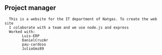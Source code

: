 ## Project manager

      This is a website for the IT department of Natgas. To create the web site 
      I colaborate with a team and we use node.js and express 
      Worked with:
            Luis-ERP
            DanielCruzAr
            pau-cardoso
            JulioGmz89
